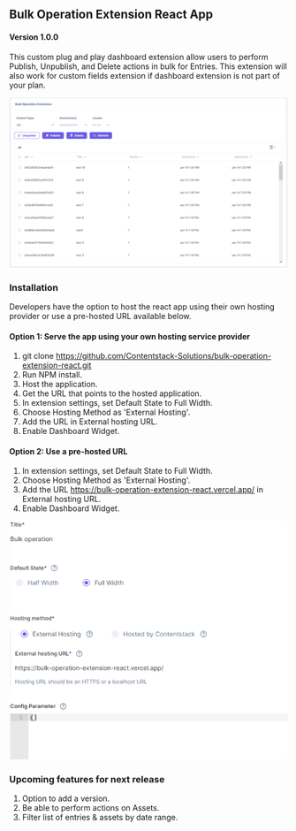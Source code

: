 ## Bulk Operation Extension React App 
#### Version 1.0.0
This custom plug and play dashboard extension allow users to perform Publish, Unpublish, and Delete actions in bulk for Entries. This extension will also work for custom fields extension if dashboard extension is not part of your plan.

![Docx_to_HTML](https://github.com/Contentstack-Solutions/some-extensions/blob/main/assets/bulk-operation-extension.png) 

### Installation
Developers have the option to host the react app using their own hosting provider or use a pre-hosted URL available below.

#### Option 1: Serve the app using your own hosting service provider
1. git clone https://github.com/Contentstack-Solutions/bulk-operation-extension-react.git
2. Run NPM install.
3. Host the application.
4. Get the URL that points to the hosted application.
5. In extension settings, set Default State to Full Width.
6. Choose Hosting Method as 'External Hosting'.
7. Add the URL in External hosting URL.
8. Enable Dashboard Widget.

#### Option 2: Use a pre-hosted URL
1. In extension settings, set Default State to Full Width.
2. Choose Hosting Method as 'External Hosting'.
3. Add the URL https://bulk-operation-extension-react.vercel.app/ in External hosting URL.
4. Enable Dashboard Widget.

![Docx_to_HTML](https://github.com/Contentstack-Solutions/some-extensions/blob/main/assets/bulk-operation-extension-settings-v2.png)

### Upcoming features for next release
1. Option to add a version.
2. Be able to perform actions on Assets.
3. Filter list of entries & assets by date range.
